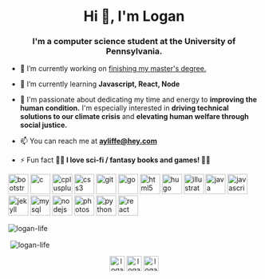 <h1 align="center">Hi 👋, I'm Logan</h1>
<h3 align="center">I'm a computer science student at the University of Pennsylvania.</h3>



- 🔭 I’m currently working on [finishing my master's degree.](https://www.cis.upenn.edu/graduate/program-offerings/master-of-computer-and-information-technology/requirements/)

- 🌱 I’m currently learning **Javascript, React, Node**

- 🧠 I'm passionate about dedicating my time and energy to **improving the human condition.**  I'm especially interested in **driving technical solutions to our climate crisis** and **elevating human welfare through social justice.**

- 📫 You can reach me at **ayliffe@hey.com**

- ⚡ Fun fact **🐉🐉 I love sci-fi / fantasy books and games! 🐉🐉**

<p align="left"><img src="https://devicons.github.io/devicon/devicon.git/icons/bootstrap/bootstrap-plain.svg" alt="bootstrap" width="40" height="40"/> <img src="https://devicons.github.io/devicon/devicon.git/icons/c/c-original.svg" alt="c" width="40" height="40"/> <img src="https://devicons.github.io/devicon/devicon.git/icons/cplusplus/cplusplus-original.svg" alt="cplusplus" width="40" height="40"/> <img src="https://devicons.github.io/devicon/devicon.git/icons/css3/css3-original-wordmark.svg" alt="css3" width="40" height="40"/> <img src="https://www.vectorlogo.zone/logos/git-scm/git-scm-icon.svg" alt="git" width="40" height="40"/> <img src="https://devicons.github.io/devicon/devicon.git/icons/go/go-original.svg" alt="go" width="40" height="40"/> <img src="https://devicons.github.io/devicon/devicon.git/icons/html5/html5-original-wordmark.svg" alt="html5" width="40" height="40"/> <img src="https://api.iconify.design/logos-hugo.svg" alt="hugo" width="40" height="40"/> <img src="https://www.vectorlogo.zone/logos/adobe_illustrator/adobe_illustrator-icon.svg" alt="illustrator" width="40" height="40"/> <img src="https://devicons.github.io/devicon/devicon.git/icons/java/java-original-wordmark.svg" alt="java" width="40" height="40"/> <img src="https://devicons.github.io/devicon/devicon.git/icons/javascript/javascript-original.svg" alt="javascript" width="40" height="40"/> <img src="https://www.vectorlogo.zone/logos/jekyllrb/jekyllrb-icon.svg" alt="jekyll" width="40" height="40"/> <img src="https://devicons.github.io/devicon/devicon.git/icons/mysql/mysql-original-wordmark.svg" alt="mysql" width="40" height="40"/> <img src="https://devicons.github.io/devicon/devicon.git/icons/nodejs/nodejs-original-wordmark.svg" alt="nodejs" width="40" height="40"/> <img src="https://devicons.github.io/devicon/devicon.git/icons/photoshop/photoshop-plain.svg" alt="photoshop" width="40" height="40"/> <img src="https://devicons.github.io/devicon/devicon.git/icons/python/python-original.svg" alt="python" width="40" height="40"/> <img src="https://devicons.github.io/devicon/devicon.git/icons/react/react-original-wordmark.svg" alt="react" width="40" height="40"/></p>

<p align="left"> <img src="https://komarev.com/ghpvc/?username=logan-life" alt="logan-life" /> </p>
<p>&nbsp;<img align="center" src="https://github-readme-stats.vercel.app/api?username=logan-life&show_icons=true" alt="logan-life" /></p>

<p align="center">
<a href="https://twitter.com/logan_ayliffe" target="blank"><img align="center" src="https://cdn.jsdelivr.net/npm/simple-icons@3.0.1/icons/twitter.svg" alt="logan_ayliffe" height="30" width="30" /></a>
<a href="https://linkedin.com/in/logan-ayliffe" target="blank"><img align="center" src="https://cdn.jsdelivr.net/npm/simple-icons@3.0.1/icons/linkedin.svg" alt="logan-ayliffe" height="30" width="30" /></a>
<a href="https://www.leetcode.com/logan-life" target="blank"><img align="center" src="https://cdn.jsdelivr.net/npm/simple-icons@3.0.1/icons/leetcode.svg" alt="logan-life" height="30" width="30" /></a>
</p>
